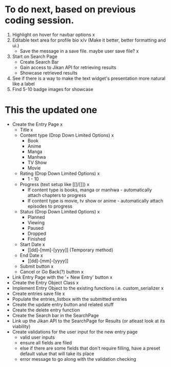 # To do next, based on previous coding session.

1. Highlight on hover for navbar options x
2. Editable text area for profile bio x/v (Make it better, better formatting and ui.)
    - Save the message in a save file. maybe user save file? x
3. Start on Search Page
    - Create Search Bar
    - Gain access to Jikan API for retrieving results
    - Showcase retrieved results
4. See if there is a way to make the text widget's presentation more natural like a label
5. Find 5-10 badge images for showcase


# This the updated one
- Create the Entry Page x
    - Title x
    - Content type (Drop Down Limited Options) x
        - Book
        - Anime
        - Manga
        - Manhwa
        - TV Show
        - Movie
    - Rating (Drop Down Limited Options) x
        - 1 - 10
    - Progress (text setup like [[]/[]]) x
        - If content type is books, manga or manhwa - automatically attach chapters to progress
        - If content type is movie, tv show or anime - automatically attach episodes to progress
    - Status (Drop Down Limited Options) x
        - Planned
        - Viewing
        - Paused
        - Dropped
        - Finished
    - Start Date x
        - [[dd]-[mm]-[yyyy]] (Temporary method)
    - End Date x
        - [[dd]-[mm]-[yyyy]]
    - Submit button x
    - Cancel or Go Back(?) button x
- Link Entry Page with the '+ New Entry' button x
- Create the Entry Object Class x
- Implement Entry Object to the existing functions i.e. custom_serializer x
- Create entries save file x
- Populate the entries_listbox with the submitted entries
- Create the update entry button and related stuff
- Create the delete entry function
- Create the Search bar in the SearchPage
- Link up the Jikan API to the SearchPage for Results (or atleast look at its viability)
- Create validations for the user input for the new entry page
    - valid user inputs
    - ensure all fields are filed
    - else if there are some fields that don't require filling, have a preset default value that will take its place
    - error message to go along with the validation checking
